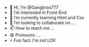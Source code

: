 - 👋 Hi, I’m @Gangbros777
- 👀 I’m interested in Front-End
- 🌱 I’m currently learning Html and Css
- 💞️ I’m looking to collaborate on ...
- 📫 How to reach me ...
- 😄 Pronouns: ...
- ⚡ Fun fact: I'm not LOX

<!---
Gangbros777/Gangbros777 is a ✨ special ✨ repository because its `README.md` (this file) appears on your GitHub profile.
You can click the Preview link to take a look at your changes.
--->
